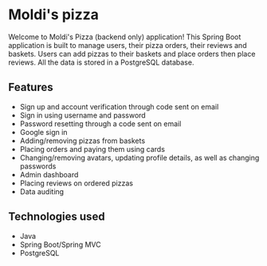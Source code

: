 
# Moldi's pizza
Welcome to Moldi's Pizza (backend only) application! This Spring Boot application is built to manage users, their pizza orders, their reviews and baskets. Users can add pizzas to their baskets and place orders then place reviews. All the data is stored in a PostgreSQL database.

## Features
- Sign up and account verification through code sent on email
- Sign in using username and password
- Password resetting through a code sent on email
- Google sign in
- Adding/removing pizzas from baskets
- Placing orders and paying them using cards
- Changing/removing avatars, updating profile details, as well as changing passwords
- Admin dashboard
- Placing reviews on ordered pizzas
- Data auditing

## Technologies used
- Java
- Spring Boot/Spring MVC
- PostgreSQL
